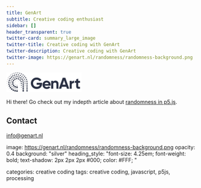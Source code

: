 ```yaml
---
title: GenArt
subtitle: Creative coding enthusiast
sidebar: []
header_transparent: true
twitter-card: summary_large_image
twitter-title: Creative coding with GenArt
twitter-description: Creative coding with GenArt
twitter-image: https://genart.nl/randomness/randomness-background.png
---
```

<img src="logo-genart.png" alt="GenArt" width="200"/>

Hi there! 
Go check out my indepth article about [randomness in p5.js](randomness/).


## Contact
info@genart.nl

image: https://genart.nl/randomness/randomness-background.png
  opacity: 0.4
  background: "silver"
  heading_style: "font-size: 4.25em; font-weight: bold; text-shadow: 2px 2px 2px #000; color: #FFF; "
  
  
  categories: creative coding
tags: creative coding, javascript, p5js, processing
